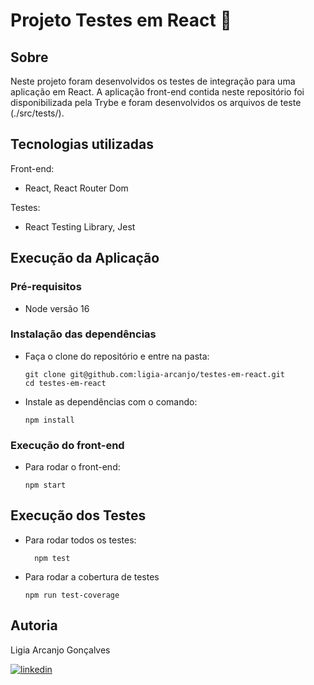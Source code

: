 # Projeto Testes em React 🧪

## Sobre

Neste projeto foram desenvolvidos os testes de integração para uma aplicação em React.
A aplicação front-end contida neste repositório foi disponibilizada pela Trybe e foram desenvolvidos os arquivos de teste (./src/tests/).

## Tecnologias utilizadas

Front-end:
* React, React Router Dom

Testes:
* React Testing Library, Jest

## Execução da Aplicação

### Pré-requisitos

* Node versão 16

### Instalação das dependências

* Faça o clone do repositório e entre na pasta:

  ```
  git clone git@github.com:ligia-arcanjo/testes-em-react.git
  cd testes-em-react
  ```

* Instale as dependências com o comando:

  ```
  npm install
  ```

### Execução do front-end

* Para rodar o front-end:

  ```
  npm start
  ```

## Execução dos Testes

* Para rodar todos os testes:

  ```
    npm test
  ```

* Para rodar a cobertura de testes

  ```
  npm run test-coverage
  ```

## Autoria

Ligia Arcanjo Gonçalves

[![linkedin](https://img.shields.io/badge/linkedin-0A66C2?style=for-the-badge&logo=linkedin&logoColor=white)](https://www.linkedin.com/in/ligiaarcanjo/)